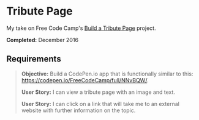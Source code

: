 # Tribute Page

My take on Free Code Camp's [Build a Tribute Page](https://www.freecodecamp.com/challenges/Build%20a%20Tribute%20Page) project.

**Completed:** December 2016

## Requirements

> **Objective:** Build a CodePen.io app that is functionally similar to this: https://codepen.io/FreeCodeCamp/full/NNvBQW/.
>
> **User Story:** I can view a tribute page with an image and text.
>
> **User Story:** I can click on a link that will take me to an external website with further information on the topic.
